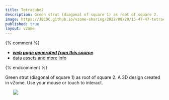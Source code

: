 ```yaml
---
title: Tetracube2
description: Green strut (diagonal of square 1) as root of square 2.   A 3D design created in vZome.  Use your mouse or touch to interact.
image: https://JBCDC.github.io/vzome-sharing/2022/08/29/15-47-47-tetracube2/tetracube2.png
published: true
layout: vzome
---
```


{% comment %}
 - [***web page generated from this source***](<https://JBCDC.github.io/vzome-sharing/2022/08/29/tetracube2-15-47-47.html>)
 - [data assets and more info](<https://github.com/JBCDC/vzome-sharing/tree/main/2022/08/29/15-47-47-tetracube2/>)
 
{% endcomment %}

Green strut (diagonal of square 1) as root of square 2.   A 3D design created in vZome.  Use your mouse or touch to interact.

<vzome-viewer style="width: 87%; height: 60vh; margin: 5%"
       src="https://JBCDC.github.io/vzome-sharing/2022/08/29/15-47-47-tetracube2/tetracube2.vZome" >
  <img src="https://JBCDC.github.io/vzome-sharing/2022/08/29/15-47-47-tetracube2/tetracube2.png" />
</vzome-viewer>